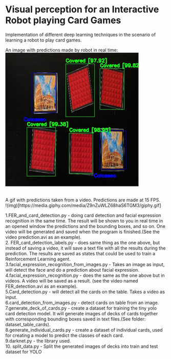 # Visual perception for an Interactive Robot playing Card Games
Implementation of different deep learning techniques in the scenario of learning a robot to play card games.

An image with predictions made by robot in real time: <br>
![image1_prediction](https://github.com/shend5/Visual-perception-for-an-Interactive-Robot-playing-Card-Games/blob/master/image1_prediction.jpg)

<br>
A gif with predictions taken from a video. Predictions are made at 15 FPS.<br>
!(img)[https://media.giphy.com/media/Z9nZuWLZ68haS6TGM3/giphy.gif]


1.FER_and_card_detection.py - doing card detection and facial expression recognition in the same time.
The result will be shown to you in real time in an opened window the predictions and the bounding boxes, and so on.
One video will be generated and saved when the program is finished.(See the video prediction.avi as an example).<br>
2. FER_card_detection_labels.py - does same thing as the one above, but instead of saving a video, it will save a text
file with all the results during the prediction. The results are saved as states that could be used to train
a Reinforcement Learning agent.<br>
3.facial_expression_recognition_from_images.py - Takes an image as input, will detect the face and do a prediction about
facial expression.<br>
4.facial_expression_recognition.py - does the same as the one above but in videos. A video will be saved as a result.
(see the video named FER_detection.avi as an example).<br>
5.Card_detection.py - will detect all the cards on the table. Takes a video as input.<br>
6.card_detection_from_images.py -  detect cards on table from an image.<br>
7.generate_deck_of_cards.py - create a dataset for training the tiny yolo card detection model. It will generate images
of decks of cards together with corresponding bounding boxes saved in text files.(See folder: dataset_table_cards).<br>
8.generate_individual_cards.py - create a dataset of individual cards, used for creating a model to predict the classes
of each card.<br>
9.darknet.py - the library used.<br>
10. split_data.py - Split the generated images of decks into train and test dataset for YOLO
